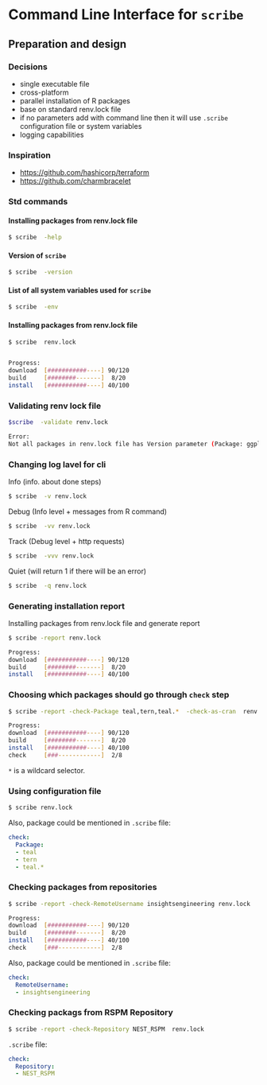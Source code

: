 # Command Line Interface for `scribe`

## Preparation and design

### Decisions

* single executable file
* cross-platform
* parallel installation of R packages
* base on standard renv.lock file
* if no parameters add with command line then it will use `.scribe` configuration file or system variables
* logging capabilities

### Inspiration

* https://github.com/hashicorp/terraform
* https://github.com/charmbracelet


### Std commands

#### Installing packages from renv.lock file

```bash
$ scribe  -help
```

#### Version of `scribe`

```bash
$ scribe  -version
```

#### List of all system variables used for `scribe`

```bash
$ scribe  -env
```

#### Installing packages from renv.lock file

```bash
$ scribe  renv.lock


Progress:
download  [###########----] 90/120
build     [########-------]  8/20
install   [###########----] 40/100
```

### Validating renv lock file

```bash
$scribe  -validate renv.lock

Error:
Not all packages in renv.lock file has Version parameter (Package: ggplot2).
```

### Changing log lavel for cli

Info (info. about done steps)

```bash
$ scribe  -v renv.lock
```

Debug (Info level + messages from R command)

```bash
$ scribe  -vv renv.lock
```

Track (Debug level + http requests)

```bash
$ scribe  -vvv renv.lock
```

Quiet (will return 1 if there will be an error)

```bash
$ scribe  -q renv.lock
```

### Generating installation report

Installing packages from renv.lock file and generate report

```bash
$ scribe -report renv.lock

Progress:
download  [###########----] 90/120
build     [########-------]  8/20
install   [###########----] 40/100
```

### Choosing which packages should go through `check` step

```bash
$ scribe -report -check-Package teal,tern,teal.*  -check-as-cran  renv.lock

Progress:
download  [###########----] 90/120
build     [########-------]  8/20
install   [###########----] 40/100
check     [###------------]  2/8
```

`*` is a wildcard selector.

### Using configuration file

```bash
$ scribe renv.lock
```

Also, package could be mentioned in `.scribe` file:

```yaml
check:
  Package:
  - teal
  - tern
  - teal.*
```

### Checking packages from repositories

```bash
$ scribe -report -check-RemoteUsername insightsengineering renv.lock

Progress:
download  [###########----] 90/120
build     [########-------]  8/20
install   [###########----] 40/100
check     [###------------]  2/8
```

Also, package could be mentioned in `.scribe` file:

```yaml
check:
  RemoteUsername:
  - insightsengineering
```

### Checking packags from RSPM Repository

```bash
$ scribe -report -check-Repository NEST_RSPM  renv.lock
```

`.scribe` file:

```yaml
check:
  Repository:
  - NEST_RSPM
```
